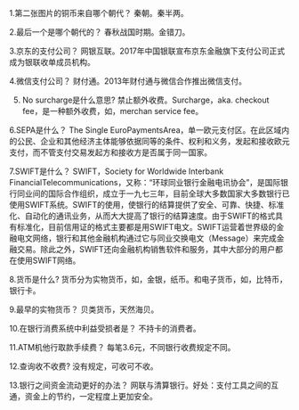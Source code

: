 1.第二张图片的铜币来自哪个朝代？
秦朝。秦半两。

2.最后一个是哪个朝代的？
春秋战国时期。金错刀。

3.京东的支付公司？
网银互联。2017年中国银联宣布京东金融旗下支付公司正式成为银联收单成员机构。

4.微信支付公司？
财付通。2013年财付通与微信合作推出微信支付。

5. No surcharge是什么意思?
禁止额外收费。Surcharge，aka. checkout fee，是一种额外收费，如，merchan service fee。

6.SEPA是什么？
The Single EuroPaymentsArea，单一欧元支付区。在此区域内的公民、企业和其他经济主体能够依据同等的条件、权利和义务，发起和接收欧元支付，而不管支付交易发起方和接收方是否属于同一国家。

7.SWIFT是什么？
SWIFT，Society for Worldwide Interbank FinancialTelecommunications，又称：“环球同业银行金融电讯协会”，是国际银行同业间的国际合作组织，成立于一九七三年，目前全球大多数国家大多数银行已使用SWIFT系统。SWIFT的使用，使银行的结算提供了安全、可靠、快捷、标准化、自动化的通讯业务，从而大大提高了银行的结算速度。由于SWIFT的格式具有标准化，目前信用证的格式主要都是用SWIFT电文。SWIFT运营着世界级的金融电文网络，银行和其他金融机构通过它与同业交换电文（Message）来完成金融交易。除此之外，SWIFT还向金融机构销售软件和服务，其中大部分的用户都在使用SWIFT网络。

8.货币是什么?
货币分为实物货币，如，金银，纸币。和电子货币，如，比特币，银行卡。

9.最早的实物货币？
贝类货币，天然海贝。

10.在银行消费系统中利益受损者是？
不持卡的消费者。

11.ATM机他行取款手续费？
每笔3.6元，不同银行收费规定不同。

12.查询收不收费?
没有规定，可收可不收。

13.银行之间资金流动更好的办法？
网联与清算银行。好处：支付工具之间的互通，资金上的节约，一定程度上更加安全。
